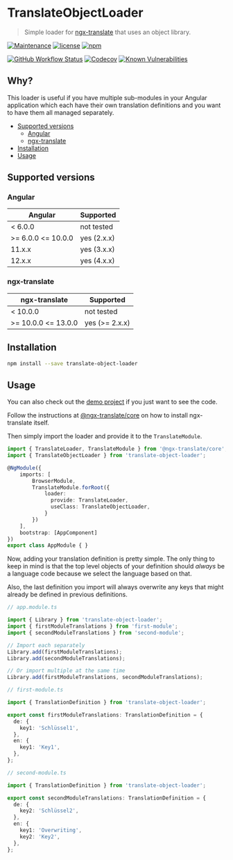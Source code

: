 # TranslateObjectLoader <!-- omit in toc -->

> Simple loader for [ngx-translate](https://github.com/ngx-translate) that uses an object library.

[![Maintenance](https://img.shields.io/maintenance/yes/2021.svg?style=flat-square)](https://github.com/beyerleinf/translate-object-loader)
[![license](https://img.shields.io/github/license/beyerleinf/translate-object-loader.svg?style=flat-square)](https://github.com/beyerleinf/translate-object-loader/blob/master/LICENSE.md)
[![npm](https://img.shields.io/npm/v/translate-object-loader.svg?style=flat-square)](https://npmjs.com/package/translate-object-loader)

[![GitHub Workflow Status](https://img.shields.io/github/workflow/status/beyerleinf/translate-object-loader/Angular%20CI?style=flat-square)](https://github.com/beyerleinf/translate-object-loader/actions?query=workflow%3A%22Angular+CI%22)
[![Codecov](https://img.shields.io/codecov/c/github/beyerleinf/translate-object-loader.svg?style=flat-square)](https://codecov.io/gh/beyerleinf/translate-object-loader)
[![Known Vulnerabilities](https://snyk.io/test/github/beyerleinf/translate-object-loader/badge.svg?style=flat-square)](https://snyk.io/test/github/beyerleinf/translate-object-loader)

## Why? <!-- omit in toc -->

This loader is useful if you have multiple sub-modules in your Angular application which each have their own translation definitions and you want to have them all managed separately.

- [Supported versions](#supported-versions)
  - [Angular](#angular)
  - [ngx-translate](#ngx-translate)
- [Installation](#installation)
- [Usage](#usage)

## Supported versions

### Angular

| Angular            | Supported   |
| ------------------ | ----------- |
| < 6.0.0            | not tested  |
| >= 6.0.0 <= 10.0.0 | yes (2.x.x) |
| 11.x.x             | yes (3.x.x) |
| 12.x.x             | yes (4.x.x) |

### ngx-translate

| ngx-translate       | Supported      |
| ------------------- | -------------- |
| < 10.0.0            | not tested     |
| >= 10.0.0 <= 13.0.0 | yes (>= 2.x.x) |

## Installation

```bash
npm install --save translate-object-loader
```

## Usage

You can also check out the [demo project](https://github.com/beyerleinf/translate-object-loader/tree/master/projects/demo) if you just want to see the code.

Follow the instructions at [@ngx-translate/core](https://github.com/ngx-translate/core#installation) on how to install ngx-translate itself.

Then simply import the loader and provide it to the `TranslateModule`.

```ts
import { TranslateLoader, TranslateModule } from '@ngx-translate/core';
import { TranslateObjectLoader } from 'translate-object-loader';

@NgModule({
    imports: [
        BrowserModule,
        TranslateModule.forRoot({
            loader:
              provide: TranslateLoader,
              useClass: TranslateObjectLoader,
            }
        })
    ],
    bootstrap: [AppComponent]
})
export class AppModule { }
```

Now, adding your translation definition is pretty simple. The only thing to keep in mind is that the top level objects of your definition should _always_ be a language code because we select the language based on that.

Also, the last definition you import will always overwrite any keys that might already be defined in previous definitions.

```ts
// app.module.ts

import { Library } from 'translate-object-loader';
import { firstModuleTranslations } from 'first-module';
import { secondModuleTranslations } from 'second-module';

// Import each separately
Library.add(firstModuleTranslations);
Library.add(secondModuleTranslations);

// Or import multiple at the same time
Library.add(firstModuleTranslations, secondModuleTranslations);
```

```ts
// first-module.ts

import { TranslationDefinition } from 'translate-object-loader';

export const firstModuleTranslations: TranslationDefinition = {
  de: {
    key1: 'Schlüssel1',
  },
  en: {
    key1: 'Key1',
  },
};
```

```ts
// second-module.ts

import { TranslationDefinition } from 'translate-object-loader';

export const secondModuleTranslations: TranslationDefinition = {
  de: {
    key2: 'Schlüssel2',
  },
  en: {
    key1: 'Overwriting',
    key2: 'Key2',
  },
};
```
